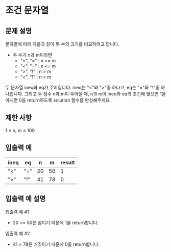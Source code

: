 # 조건 문자열
## 문제 설명
문자열에 따라 다음과 같이 두 수의 크기를 비교하려고 합니다.
- 두 수가 n과 m이라면
  - ">", "=" : n >= m
  - "<", "=" : n <= m
  - ">", "!" : n > m
  - "<", "!" : n < m

두 문자열 ineq와 eq가 주어집니다. ineq는 "<"와 ">"중 하나고, eq는 "="와 "!"중 하나입니다. 그리고 두 정수 n과 m이 주어질 때, n과 m이 ineq와 eq의 조건에 맞으면 1을 아니면 0을 return하도록 solution 함수를 완성해주세요.

## 제한 사항
1 ≤ n, m ≤ 100

## 입출력 예
|ineq|eq|n|m|result|
|--|--|--|--|--|
|"<"|"="|20|50|1|
|">"|"!"|41|78|0|

## 입출력 예 설명
입출력 예 #1
- 20 <= 50은 참이기 때문에 1을 return합니다.

입출력 예 #2
- 41 > 78은 거짓이기 때문에 0을 return합니다.
